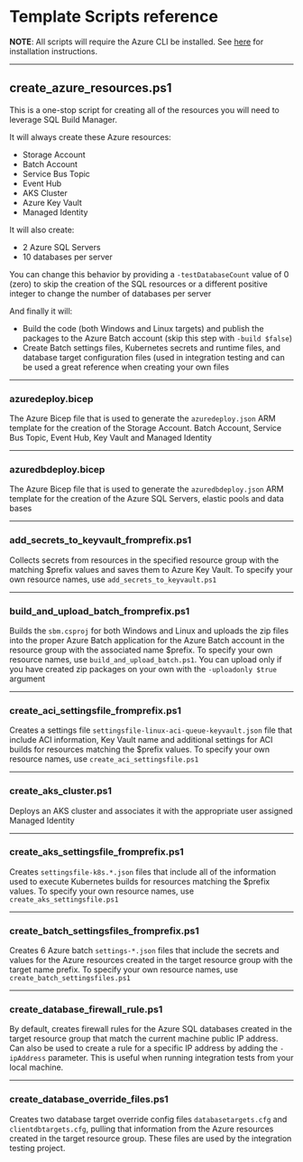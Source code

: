 # Template Scripts reference

**NOTE**: All scripts will require the Azure CLI be installed. See [here](https://docs.microsoft.com/en-us/cli/azure/install-azure-cli) for installation instructions.

----

## create_azure_resources.ps1

This is a one-stop script for creating all of the resources you will need to leverage SQL Build Manager. 

It will always create these Azure resources:

- Storage Account
- Batch Account
- Service Bus Topic
- Event Hub
- AKS Cluster
- Azure Key Vault
- Managed Identity

It will also create:

- 2 Azure SQL Servers
- 10 databases per server

You can change this behavior by providing a `-testDatabaseCount` value of 0 (zero) to skip the creation of the SQL resources or a different positive integer to change the number of databases per server

And finally it will:

- Build the code (both Windows and Linux targets) and publish the packages to the Azure Batch account (skip this step with `-build $false`)
- Create Batch settings files, Kubernetes secrets and runtime files, and database target configuration files (used in integration testing and can be used a great reference when creating your own files

----

### azuredeploy.bicep

The Azure Bicep file that is used to generate the `azuredeploy.json` ARM template for the creation of the Storage Account. Batch Account, Service Bus Topic, Event Hub, Key Vault and Managed Identity

----

### azuredbdeploy.bicep

The Azure Bicep file that is used to generate the `azuredbdeploy.json` ARM template for the creation of the Azure SQL Servers, elastic pools and data bases

----

### add_secrets_to_keyvault_fromprefix.ps1

Collects secrets from resources in the specified resource group with the matching $prefix values and saves them to Azure Key Vault. To specify your own resource names, use `add_secrets_to_keyvault.ps1`

----

### build_and_upload_batch_fromprefix.ps1

Builds the `sbm.csproj` for both Windows and Linux and uploads the zip files into the proper Azure Batch application for the Azure Batch account in the resource group with the associated name $prefix. To specify your own resource names, use `build_and_upload_batch.ps1`. You can upload only if you have created zip packages on your own with the `-uploadonly $true` argument

----

### create_aci_settingsfile_fromprefix.ps1

Creates a settings file `settingsfile-linux-aci-queue-keyvault.json` file that include ACI information, Key Vault name and additional settings for ACI builds for resources matching the $prefix values. To specify your own resource names, use `create_aci_settingsfile.ps1`

----

### create_aks_cluster.ps1

Deploys an AKS cluster and associates it with the appropriate user assigned Managed Identity

----

### create_aks_settingsfile_fromprefix.ps1

Creates `settingsfile-k8s.*.json` files that include all of the information used to execute Kubernetes builds for resources matching the $prefix values. To specify your own resource names, use `create_aks_settingsfile.ps1`

----

### create_batch_settingsfiles_fromprefix.ps1

Creates 6 Azure batch `settings-*.json` files that include the secrets and values for the Azure resources created in the target resource group with the target name prefix. To specify your own resource names, use `create_batch_settingsfiles.ps1`

----

### create_database_firewall_rule.ps1

By default, creates firewall rules for the Azure SQL databases created in the target resource group that match the current machine public IP address. Can also be used to create a rule for a specific IP address by adding the `-ipAddress` parameter. This is useful when running integration tests from your local machine.

----

### create_database_override_files.ps1

Creates two database target override config files `databasetargets.cfg` and `clientdbtargets.cfg`, pulling that information from the Azure resources created in the target resource group. These files are used by the integration testing project.
